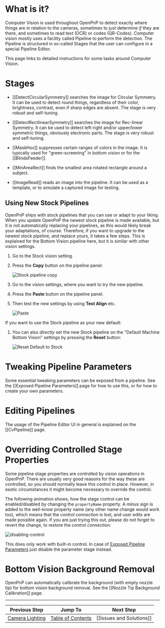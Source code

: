 # What is it?

Computer Vision is used throughout OpenPnP to detect exactly where things are in relation to the cameras, sometimes to just determine _if_ they are there, and sometimes to read text (OCR) or codes (QR-Codes). Computer vision mostly uses a facility called Pipeline to perform the detection. The Pipeline is structured in so-called Stages that the user can configure in a special Pipeline Editor. 

This page links to detailed instructions for some tasks around Computer Vision. 


# Stages

* [[DetectCircularSymmetry]] searches the image for Circular Symmetry. It can be used to detect round things, regardless of their color, brightness, contrast, even if sharp edges are absent. The stage is very robust and self-tuning. 

* [[DetectRectlinearSymmetry]] searches the image for Rec-linear Symmetry. It can be used to detect left-right and/or upper/lower symmetric things, obviously electronic parts. The stage is very robust and self-tuning. 

* [[MaskHsv]] suppresses certain ranges of colors in the image. It is typically used for "green-screening" in bottom vision or for the [[BlindsFeeder]].

* [[MinAreaRect]] finds the smallest area rotated rectangle around a subject.

* [[ImageRead]] reads an image into the pipeline. It can be used as a template, or to simulate a captured image for testing.

## Using New Stock Pipelines

OpenPnP ships with stock pipelines that you can use or adapt to your liking. When you update OpenPnP the newest stock pipeline is made available, but it is not automatically replacing your pipelines, as this would likely break your adaptations, of course. Therefore, if you want to upgrade to the newest stock pipeline, and replace yours, it takes a few steps. This is explained for the Bottom Vision pipeline here, but it is similar with other vision settings. 

1. Go to the Stock vision setting.
1. Press the **Copy** button on the pipeline panel:

   ![Stock pipeline copy](https://user-images.githubusercontent.com/9963310/155850071-018b769e-8f22-481b-8288-a6f0f50d51a0.png)

1. Go to the vision settings, where you want to try the new pipeline.
1. Press the **Paste** button on the pipeline panel.

1. Then test the new settings by using **Test Align** etc. 

   ![Paste](https://user-images.githubusercontent.com/9963310/155850406-c1472eb0-fc2f-4e40-a95d-86ece65547e5.png)

If you want to use the Stock pipeline as your new default:

1. You can also _directly_ set the new Stock pipeline on the "Default Machine Bottom Vision" settings by pressing the **Reset** button:

   ![Reset Default to Stock](https://user-images.githubusercontent.com/9963310/155850750-a665e245-c96a-4dd5-a4d7-4b8a0604ac4c.png)
    

# Tweaking Pipeline Parameters

Some essential tweaking parameters can be exposed from a pipeline. See the [[Exposed Pipeline Parameters]] page for how to use this, or for how to create your own parameters. 

# Editing Pipelines

The usage of the Pipeline Editor UI in general is explained on the [[CvPipeline]] page.

# Overriding Controlled Stage Properties

Some pipeline stage properties are controlled by vision operations in OpenPnP. There are usually very good reasons for the way these are controlled, so you should normally leave this control in place. However, in exotic circumstances it might become necessary to override the control.

The following animation shows, how the stage control can be enabled/disabled by changing the `propertyName` property. A minus sign is added to the well-know property name (any other name change would work too), which means that the _control connection_ is lost, and user edits are made possible again. If you are just trying this out, please do not forget to revert the change, to restore the _control connection_:

![disabling-control](https://user-images.githubusercontent.com/9963310/157468527-91be5498-9e59-4d35-ac6b-62899b337904.gif)

This does only work with built-in control. In case of [Exposed Pipeline Parameters](https://github.com/openpnp/openpnp/wiki/Exposed-Pipeline-Parameters) just disable the parameter stage instead.

# Bottom Vision Background Removal

OpenPnP can automatically calibrate the background (with empty nozzle tip) for bottom vision background removal. See the [[Nozzle Tip Background Calibration]] page.

___


| Previous Step                 | Jump To                 | Next Step                                   |
| ----------------------------- | ----------------------- | ------------------------------------------- |
| [Camera Lighting](https://github.com/openpnp/openpnp/wiki/Setup-and-Calibration_Camera-Lighting) | [Table of Contents](https://github.com/openpnp/openpnp/wiki/Setup-and-Calibration) | [[Issues and Solutions]] |